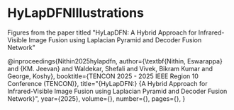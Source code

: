 # HyLapDFNIllustrations
Figures from the paper titled "HyLapDFN: A Hybrid Approach for Infrared-Visible Image Fusion   using Laplacian Pyramid and Decoder Fusion Network"


@inproceedings{Nithin2025hylapdfn,
    author={\textbf{Nithin, Eswarappa} and {KM. Jeevan} and Waldekar, Shefali and Vivek, Bikram Kumar and  George, Koshy},
    booktitle={TENCON 2025 - 2025 IEEE Region 10 Conference (TENCON)}, 
    title="{HyLapDFN:} {A Hybrid Approach for Infrared-Visible Image Fusion using Laplacian Pyramid and Decoder Fusion Network}", 
    year={2025},
    volume={},
    number={},
    pages={},
}
